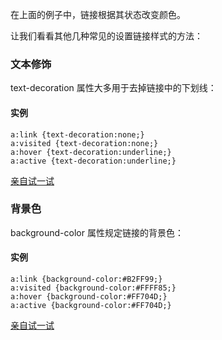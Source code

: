 在上面的例子中，链接根据其状态改变颜色。

让我们看看其他几种常见的设置链接样式的方法：

### 文本修饰

text-decoration 属性大多用于去掉链接中的下划线：

#### 实例

```
a:link {text-decoration:none;}
a:visited {text-decoration:none;}
a:hover {text-decoration:underline;}
a:active {text-decoration:underline;}
```

[亲自试一试](http://www.w3school.com.cn/tiy/t.asp?f=css_link_decoration)

### 背景色

background-color 属性规定链接的背景色：

#### 实例

```
a:link {background-color:#B2FF99;}
a:visited {background-color:#FFFF85;}
a:hover {background-color:#FF704D;}
a:active {background-color:#FF704D;}
```

[亲自试一试](http://www.w3school.com.cn/tiy/t.asp?f=css_link_background)